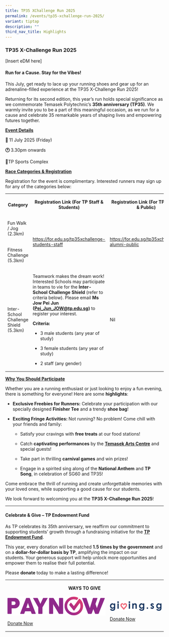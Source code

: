 ```yaml
---
title: TP35 XChallenge Run 2025
permalink: /events/tp35-xchallenge-run-2025/
variant: tiptap
description: ""
third_nav_title: Highlights
---
```

<h3><strong>TP35 X-Challenge Run 2025</strong></h3>
<p>[Insert eDM here]</p>
<h4><strong>Run for a Cause. Stay for the Vibes!</strong></h4>
<p>This July, get ready to lace up your running shoes and gear up for an
adrenaline-filled experience at the TP35 X-Challenge Run 2025!</p>
<p>Returning for its second edition, this year’s run holds special significance
as we commemorate Temasek Polytechnic’s <strong>35th anniversary (TP35)</strong>.
We warmly invite you to be a part of this meaningful occasion, as we run
for a cause and celebrate 35 remarkable years of shaping lives and empowering
futures together.</p>
<p><strong><u>Event Details</u></strong>
</p>
<p><strong>📅 </strong>11 July 2025 (Friday)</p>
<p><strong>🕐 </strong>3.30pm onwards</p>
<p><strong>📍</strong>TP Sports Complex</p>
<p><strong><u>Race Categories &amp; Registration</u></strong>
</p>
<p>Registration for the event is complimentary. Interested runners may sign
up for any of the categories below:</p>
<table style="minWidth: 75px">
<colgroup>
<col>
<col>
<col>
</colgroup>
<tbody>
<tr>
<th rowspan="1" colspan="1">
<p><strong>Category</strong>
</p>
</th>
<th rowspan="1" colspan="1">
<p><strong>Registration Link (For TP Staff &amp; Students)</strong>
</p>
</th>
<th rowspan="1" colspan="1">
<p><strong>Registration Link (For TP Alumni &amp; Public)</strong>
</p>
</th>
</tr>
<tr>
<td rowspan="1" colspan="1">
<p>Fun Walk / Jog (2.3km)</p>
</td>
<td rowspan="2" colspan="1">
<p><a href="https://for.edu.sg/tp35xchallenge-students-staff" rel="noopener nofollow" target="_blank">https://for.edu.sg/tp35xchallenge-students-staff</a>
</p>
</td>
<td rowspan="2" colspan="1">
<p><a href="https://for.edu.sg/tp35xchallenge-alumni-public" rel="noopener nofollow" target="_blank">https://for.edu.sg/tp35xchallenge-alumni-public</a>
</p>
</td>
</tr>
<tr>
<td rowspan="1" colspan="1">
<p>Fitness Challenge (5.3km)</p>
</td>
</tr>
<tr>
<td rowspan="1" colspan="1">
<p>Inter-School Challenge Shield (5.3km)</p>
</td>
<td rowspan="1" colspan="1">
<p>Teamwork makes the dream work! Interested Schools may participate in teams
to vie for the <strong>Inter-School Challenge Shield </strong>(refer to
criteria below). Please email <strong>Ms Jow Pei Jun (<a href="mailto:Pei_Jun_JOW@tp.edu.sg" rel="noopener noreferrer nofollow" target="_blank">Pei_Jun_JOW@tp.edu.sg</a>) </strong>to
register your interest.</p>
<p></p>
<p><strong>Criteria:</strong>
</p>
<ul data-tight="true" class="tight">
<li>
<p>3 male students (any year of study)</p>
</li>
<li>
<p>3 female students (any year of study)</p>
</li>
<li>
<p>2 staff (any gender)</p>
</li>
</ul>
</td>
<td rowspan="1" colspan="1">
<p>Nil</p>
</td>
</tr>
</tbody>
</table>
<p><strong><u>Why You Should Participate</u></strong>
</p>
<p>Whether you are a running enthusiast or just looking to enjoy a fun evening,
there is something for everyone! Here are some <strong>highlights</strong>:</p>
<ul data-tight="true" class="tight">
<li>
<p><strong>Exclusive Freebies for Runners:</strong> Celebrate your participation
with our specially designed <strong>Finisher Tee</strong> and a trendy <strong>shoe bag</strong>!</p>
</li>
<li>
<p><strong>Exciting Fringe Activities: </strong>Not running? No problem!
Come chill with your friends and family:</p>
<ul data-tight="true" class="tight">
<li>
<p>Satisfy your cravings with <strong>free treats</strong> at our food stations!</p>
</li>
<li>
<p>Catch <strong>captivating performances</strong> by the <strong><a href="https://www.instagram.com/temasekartscentre/?hl=en" rel="noopener nofollow" target="_blank">Temasek Arts Centre</a></strong> and
special guests!</p>
</li>
<li>
<p>Take part in thrilling <strong>carnival games</strong> and win prizes!</p>
</li>
<li>
<p>Engage in a spirited sing along of the <strong>National Anthem</strong> and <strong>TP Song</strong>,
in celebration of SG60 and TP35!</p>
</li>
</ul>
</li>
</ul>
<p>Come embrace the thrill of running and create unforgettable memories with
your loved ones, while supporting a good cause for our students.&nbsp;</p>
<p>We look forward to welcoming you at the <strong>TP35 X-Challenge Run 2025</strong>!&nbsp;</p>
<hr>
<h4><strong>Celebrate &amp; Give – TP Endowment Fund</strong></h4>
<p>As TP celebrates its 35th anniversary, we reaffirm our commitment to supporting
students’ growth through a fundraising initiative for the <strong><a href="https://www.tp.edu.sg/about-tp/donate-and-collaborate.html" rel="noopener nofollow" target="_blank">TP Endowment Fund</a></strong>.</p>
<p>This year, every donation will be matched <strong>1.5 times by the government</strong> and
on a <strong>dollar-for-dollar basis by TP</strong>, amplifying the impact
on our students.<strong>&nbsp;</strong>Your generous support will help
unlock more opportunities and empower them to realise their full potential.</p>
<p>Please <strong>donate</strong> today to make a lasting difference!</p>
<table style="minWidth: 50px">
<colgroup>
<col>
<col>
</colgroup>
<tbody>
<tr>
<th rowspan="1" colspan="2">
<p><strong>WAYS TO GIVE</strong>
</p>
</th>
</tr>
<tr>
<td rowspan="1" colspan="1">
<div class="isomer-image-wrapper">
<img style="width: 100%" height="auto" width="100%" alt="" src="/images/Events/Highlights/paynow.png">
</div>
<p><a href="https://form.gov.sg/67a44cc2f1d9b40634711cb3" rel="noopener nofollow" target="_blank">Donate Now</a>
</p>
</td>
<td rowspan="1" colspan="1">
<div class="isomer-image-wrapper">
<img style="width: 100%" height="auto" width="100%" alt="" src="/images/Events/Highlights/givingsg.png">
</div>
<p><a href="https://www.giving.sg/organisation/profile/338578fe-e299-4bd5-a298-caff6c0637a6" rel="noopener nofollow" target="_blank">Donate Now</a>
</p>
</td>
</tr>
</tbody>
</table>
<p></p>